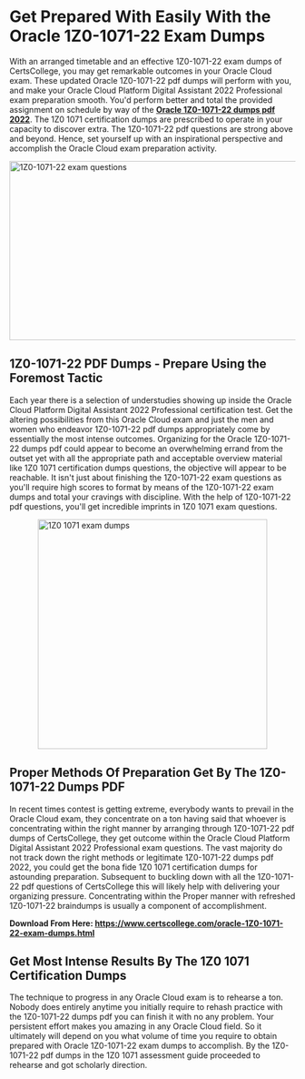 <h1><strong>Get Prepared With Easily With the Oracle 1Z0-1071-22 Exam Dumps&nbsp;</strong></h1>
<p><span style="font-weight: 400;">With an arranged timetable and an effective  1Z0-1071-22 exam dumps of CertsCollege, you may get remarkable outcomes in your Oracle Cloud exam. These updated Oracle 1Z0-1071-22 pdf dumps will perform with you, and make your Oracle Cloud Platform Digital Assistant 2022 Professional exam preparation smooth. You'd perform better and total the provided assignment on schedule by way of the <strong><a href="https://www.certscollege.com/oracle-1Z0-1071-22-exam-dumps.html">Oracle 1Z0-1071-22 dumps pdf 2022</a></strong>. The 1Z0 1071 certification dumps are prescribed to operate in your capacity to discover extra. The  1Z0-1071-22 pdf questions are strong above and beyond. Hence, set yourself up with an inspirational perspective and accomplish the Oracle Cloud exam preparation activity.&nbsp;</span></p>
<p><span style="font-weight: 400;"><img style="display: block; margin-left: auto; margin-right: auto;" src="https://i.ibb.co/CPDK3ps/Yellow-and-Blue-Initiative-Blog-Banner.png" alt="1Z0-1071-22 exam questions" width="559" height="315" /></span></p>
<h2><strong>1Z0-1071-22 PDF Dumps - Prepare Using the Foremost Tactic</strong></h2>
<p><span style="font-weight: 400;">Each year there is a selection of understudies showing up inside the Oracle Cloud Platform Digital Assistant 2022 Professional certification test. Get the altering possibilities from this Oracle Cloud exam and just the men and women who endeavor 1Z0-1071-22 pdf dumps appropriately come by essentially the most intense outcomes. Organizing for the Oracle 1Z0-1071-22 dumps pdf could appear to become an overwhelming errand from the outset yet with all the appropriate path and acceptable overview material like 1Z0 1071 certification dumps questions, the objective will appear to be reachable. It isn't just about finishing the 1Z0-1071-22 exam questions as you'll require high scores to format by means of the 1Z0-1071-22 exam dumps and total your cravings with discipline. With the help of 1Z0-1071-22 pdf questions, you'll get incredible imprints in 1Z0 1071 exam questions.</span></p>
<p><span style="font-weight: 400;"><a href="https://tinyurl.com/53a2yhd9"><img style="display: block; margin-left: auto; margin-right: auto;" src="https://i.ibb.co/9tMrhdY/Teacher-Appreciation-Invitation.png" alt="1Z0 1071 exam dumps " width="404" height="404" /></a></span></p>
<h2><strong>Proper Methods Of Preparation Get By The 1Z0-1071-22 Dumps PDF</strong></h2>
<p><span style="font-weight: 400;">In recent times contest is getting extreme, everybody wants to prevail in the Oracle Cloud exam, they concentrate on a ton having said that whoever is concentrating within the right manner by arranging through 1Z0-1071-22 pdf dumps of CertsCollege, they get outcome within the Oracle Cloud Platform Digital Assistant 2022 Professional exam questions. The vast majority do not track down the right methods or legitimate 1Z0-1071-22 dumps pdf 2022, you could get the bona fide 1Z0 1071 certification dumps for astounding preparation. Subsequent to buckling down with all the  1Z0-1071-22 pdf questions of CertsCollege this will likely help with delivering your organizing pressure. Concentrating within the Proper manner with refreshed 1Z0-1071-22 braindumps is usually a component of accomplishment.</span></p>
<p><span style="font-weight: 400;"><strong>Download From Here: <a href="https://www.certscollege.com/oracle-1Z0-1071-22-exam-dumps.html">https://www.certscollege.com/oracle-1Z0-1071-22-exam-dumps.html</a></strong></span></p>
<h2><strong>Get Most Intense Results By The 1Z0 1071 Certification Dumps</strong></h2>
<p><span style="font-weight: 400;">The technique to progress in any Oracle Cloud exam is to rehearse a ton. Nobody does entirely anytime you initially require to rehash practice with the 1Z0-1071-22 dumps pdf you can finish it with no any problem. Your persistent effort makes you amazing in any Oracle Cloud field. So it ultimately will depend on you what volume of time you require to obtain prepared with Oracle 1Z0-1071-22 exam dumps to accomplish. By the 1Z0-1071-22 pdf dumps in the 1Z0 1071 assessment guide proceeded to rehearse and got scholarly direction.</span></p>
